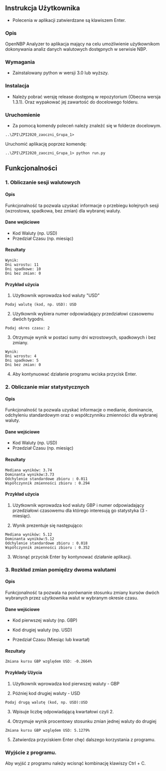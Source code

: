 ## Instrukcja Użytkownika
- Polecenia w aplikacji zatwierdzane są klawiszem Enter.

### Opis
OpenNBP Analyzer to aplikacja mający na celu umożliwienie użytkownikom dokonywania analiz danych walutowych dostępnych w serwisie NBP.

### Wymagania
- Zainstalowany python w wersji 3.0 lub wyższy. 

### Instalacja

- Należy pobrać wersję release dostępną w repozytorium (Obecna wersja 1.3.1). Oraz wypakować jej zawartość do docelowego folderu.

### Uruchomienie
- Za pomocą komendy poleceń należy znaleźć się w folderze docelowym.
```
..\ZPI\ZPI2020_zaoczni_Grupa_1>
```  
Uruchomić aplikację poprzez komendę:
```
..\ZPI\ZPI2020_zaoczni_Grupa_1> python run.py
```
## Funkcjonalności

### 1. Obliczanie sesji walutowych

#### Opis
Funkcjonalność ta pozwala uzyskać informacje o przebiegu kolejnych sesji (wzrostowa, spadkowa, bez zmian) dla wybranej waluty.

#### Dane wejściowe
* Kod Waluty (np. USD)
* Przedział Czasu (np. miesiąc)

#### Rezultaty

```
Wynik: 
Dni wzrostu: 11
Dni spadkowe: 10
Dni bez zmian: 0
```
#### Przykład użycia
1. Użytkownik wprowadza kod waluty "USD"
```
Podaj walutę (kod, np. USD): USD
```
2. Użytkownik wybiera numer odpowiadający przedziałowi czasowemu dwóch tygodni.

```
Podaj okres czasu: 2
```
3. Otrzymuje wynik w postaci sumy dni wzrostowych, spadkowych i bez zmiany.

```
Wynik: 
Dni wzrostu: 4
Dni spadkowe: 5
Dni bez zmian: 0
```
4. Aby kontynuować działanie programu wciska przycisk Enter.

### 2. Obliczanie miar statystycznych

#### Opis
Funkcjonalność ta pozwala uzyskać informacje o medianie, dominancie, odchyleniu standardowym oraz o współczynniku zmienności dla wybranej waluty.

#### Dane wejściowe
* Kod Waluty (np. USD)
* Przedział Czasu (np. miesiąc)

#### Rezultaty
```
Mediana wyników: 3.74
Dominanta wyników:3.73
Odchylenie standardowe zbioru : 0.011
Współczynnik zmienności zbioru : 0.294
```
#### Przykład użycia
1. Użytkownik wprowadza kod waluty GBP i numer odpowiadający przedziałowi czasowemu dla którego interesują go statystyka (3 - miesiąc).

2. Wynik prezentuje się następująco:
```
Mediana wyników: 5.12
Dominanta wyników:5.12
Odchylenie standardowe zbioru : 0.018
Współczynnik zmienności zbioru : 0.352
```
3. Wcisnąć przycisk Enter by kontynować działanie aplikacji.

### 3. Rozkład zmian pomiędzy dwoma walutami

#### Opis
Funkcjonalność ta pozwala na porównanie stosunku zmiany kursów dwóch wybranych przez użytkownika walut w wybranym okresie czasu.

#### Dane wejściowe
* Kod pierwszej waluty (np. GBP)

* Kod drugiej waluty (np. USD)

* Przedział Czasu (Miesiąc lub kwartał)

#### Rezultaty
```
Zmiana kursu GBP względem USD: -0.2664%
```

#### Przykłady Użycia

1. Użytkownik wprowadza kod pierwszej waluty - GBP

2. Później kod drugiej waluty - USD
```
Podaj drugą walutę (kod, np. USD):USD
```
3. Wpisuje liczbę odpowiadającą kwartałowi czyli 2.

4. Otrzymuje wynik procentowy stosunku zmian jednej waluty do drugiej
```
Zmiana kursu GBP względem USD: 5.1279%
```
5. Zatwierdza przyciskiem Enter chęć dalszego korzystania z programu.

### Wyjście z programu.

Aby wyjść z programu należy wcisnąć kombinację klawiszy Ctrl + C.